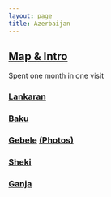 ```yaml
---
layout: page
title: Azerbaijan
---
```


## [Map & Intro](https://goo.gl/maps/ueqN2gBUarfFDooJA)

Spent one month in one visit

### [Lankaran](https://goo.gl/maps/8YrYt956B38icSp3A)

### [Baku](https://goo.gl/maps/dDBE2nqdzMKX5DQk8)

### [Gebele](https://goo.gl/maps/DQ86H9yDrtbKx65d7) [(Photos)](https://photos.app.goo.gl/5B1d4znmwjaWQSGo6)

### [Sheki](https://goo.gl/maps/fTNCFGsbCVNG8uU16)

### [Ganja](https://goo.gl/maps/CfdYHULBYVc9tT9t7)

